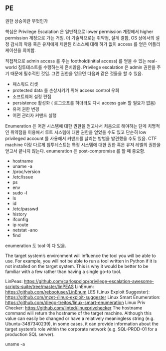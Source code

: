 
## PE

권한 상승이란 무엇인가

핵심은 Privilege Escalation 은 일반적으로 lower permission 계정에서 higher permission 계정으로 가는 거임. 
더 기술적으로는 취약점, 설계 결함, OS 상에서의 설정 감시의 악용 혹은 유저에게 제한된 리소스에 대해 허가 없이 access 를 얻은 어플리케이션을 의미함. 

직접적으로 admin access 를 주는 foothold(initial access) 를 얻을 수 있는 real-world 침투테스트를 수행하는게 흔치않음. 
Privilege escalation 은 admin 권한을 주기 때문에 필수적인 것임. 그런 권한을 얻으면 다음과 같은 것들을 할 수 있음.

* 패스워드 리셋
* protected data 를 손상시키기 위해 access control 우회
* 소프트웨어 설정 편집
* persistence 활성화 ( 로그오프를 하더라도 다시 access gain 할 필요가 없음)
* 유저 권한 변경
* 어떤 관리자 커맨드 실행


Enumeration 은 어떤 시스템에 대한 권한을 얻고나서 처음으로 해야하는 단계
치명적인 취약점을 이용해서 루트 시스템에 대한 권한을 얻었을 수도 있고 단순히 low privileged account 를 사용해서 커맨드를 날리는 방법을 발견했을 수도 있음. 
CTF machine 이랑 다르게 침투테스트는 특정 시스템에 대한 권한 혹은 유저 레벨의 권한을 얻고서 끝나지 않는다. 
enumeration 은 post-compromise 를 할 때 중요함. 

* hostname
* uname -a
* /proc/version
* /etc/issue
* ps
* env
* sudo -l
* ls
* id
* /etc/passwd
* history
* ifconfig
* ip route
* netstat -ano
* find



enumeration 도 tool 이 다 있음. 

The target system’s environment will influence 
the tool you will be able to use. For example, 
you will not be able to run a tool written in Python 
if it is not installed on the target system. 
This is why it would be better to be familiar 
with a few rather than having a single go-to tool.

LinPeas: https://github.com/carlospolop/privilege-escalation-awesome-scripts-suite/tree/master/linPEAS
LinEnum: https://github.com/rebootuser/LinEnum
LES (Linux Exploit Suggester): https://github.com/mzet-/linux-exploit-suggester
Linux Smart Enumeration: https://github.com/diego-treitos/linux-smart-enumeration
Linux Priv Checker: https://github.com/linted/linuxprivchecker
The hostname command will return the hostname of the target machine.
Although this value can easily be changed or have a relatively meaningless string 
(e.g. Ubuntu-3487340239), in some cases, it can provide information about the target
system’s role within the corporate network (e.g. SQL-PROD-01 for a production SQL server).


uname -a
